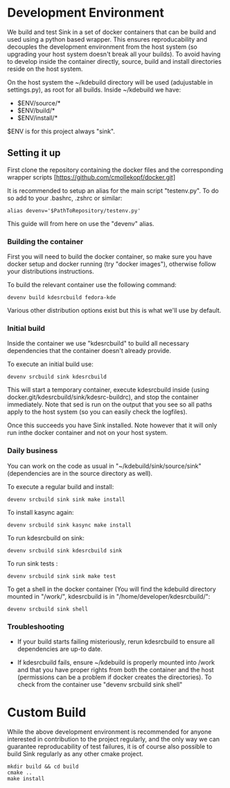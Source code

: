 # Development Environment
We build and test Sink in a set of docker containers that can be build and used using a python based wrapper. This ensures reproducability and decouples the development environment from the host system (so upgrading your host system doesn't break all your builds). To avoid having to develop inside the container directly, source, build and install directories reside on the host system. 

On the host system the ~/kdebuild directory will be used (adujustable in settings.py), as root for all builds. Inside ~/kdebuild we have:

* $ENV/source/\*
* $ENV/build/\*
* $ENV/install/\*

$ENV is for this project always "sink".

## Setting it up
First clone the repository containing the docker files and the corresponding wrapper scripts [https://github.com/cmollekopf/docker.git]

It is recommended to setup an alias for the main script "testenv.py".
To do so add to your .bashrc, .zshrc or similar:
```
alias devenv='$PathToRepository/testenv.py' 
```

This guide will from here on use the "devenv" alias.

### Building the container
First you will need to build the docker container, so make sure you have docker setup and docker running (try "docker images"), otherwise follow your distributions instructions.

To build the relevant container use the following command:
```
devenv build kdesrcbuild fedora-kde
```

Various other distribution options exist but this is what we'll use by default.

### Initial build
Inside the container we use "kdesrcbuild" to build all necessary dependencies that the container doesn't already provide.

To execute an initial build use:
```
devenv srcbuild sink kdesrcbuild
```

This will start a temporary container, execute kdesrcbuild inside (using  docker.git/kdesrcbuild/sink/kdesrc-buildrc), and stop the container immediately.
Note that sed is run on the output that you see so all paths apply to the host system (so you can easily check the logfiles).

Once this succeeds you have Sink installed. Note however that it will only run inthe docker container and not on your host system.

### Daily business
You can work on the code as usual in "~/kdebuild/sink/source/sink" (dependencies are in the source directory as well).

To execute a regular build and install:
```
devenv srcbuild sink sink make install
```

To install kasync again:
```
devenv srcbuild sink kasync make install
```

To run kdesrcbuild on sink:
```
devenv srcbuild sink kdesrcbuild sink
```

To run sink tests :
```
devenv srcbuild sink sink make test
```

To get a shell in the docker container (You will find the kdebuild directory mounted in "/work/", kdesrcbuild is in "/home/developer/kdesrcbuild/":
```
devenv srcbuild sink shell
```

### Troubleshooting

* If your build starts failing misteriously, rerun kdesrcbuild to ensure all dependencies are up-to date.

* If kdesrcbuild fails, ensure ~/kdebuild is properly mounted into /work and that you have proper rights from both the container and the host (permissions can be a problem if docker creates the directories). To check from the container use "devenv srcbuild sink shell"

# Custom Build
While the above development environment is recommended for anyone interested in contribution to the project regularly, and the only way we can guarantee reproducability of test failures, it is of course also possible to build Sink regularly as any other cmake project. 

```
mkdir build && cd build
cmake ..
make install
```
